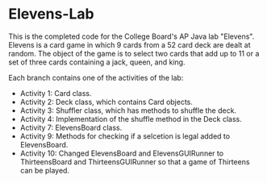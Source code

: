 # Elevens-Lab
This is the completed code for the College Board's AP Java lab "Elevens". Elevens is a card game in which 9 cards from a 52 card deck are dealt at random. The object of the game is to select two cards that add up to 11 or a set of three cards containing a jack, queen, and king.

Each branch contains one of the activities of the lab:
- Activity 1: Card class.
- Activity 2: Deck class, which contains Card objects.
- Activity 3: Shuffler class, which has methods to shuffle the deck.
- Activity 4: Implementation of the shuffle method in the Deck class.
- Activity 7: ElevensBoard class.
- Activity 9: Methods for checking if a selcetion is legal added to ElevensBoard.
- Activity 10: Changed ElevensBoard and ElevensGUIRunner to ThirteensBoard and ThirteensGUIRunner so that a game of Thirteens can be played.
